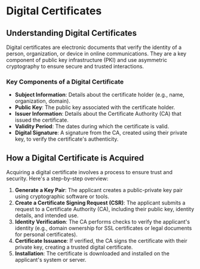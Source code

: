 # Digital Certificates

## Understanding Digital Certificates

Digital certificates are electronic documents that verify the identity of a person, organization, or device in online communications. They are a key component of public key infrastructure (PKI) and use asymmetric cryptography to ensure secure and trusted interactions.

### Key Components of a Digital Certificate
- **Subject Information**: Details about the certificate holder (e.g., name, organization, domain).
- **Public Key**: The public key associated with the certificate holder.
- **Issuer Information**: Details about the Certificate Authority (CA) that issued the certificate.
- **Validity Period**: The dates during which the certificate is valid.
- **Digital Signature**: A signature from the CA, created using their private key, to verify the certificate's authenticity.

## How a Digital Certificate is Acquired

Acquiring a digital certificate involves a process to ensure trust and security. Here's a step-by-step overview:

1. **Generate a Key Pair**: The applicant creates a public-private key pair using cryptographic software or tools.
2. **Create a Certificate Signing Request (CSR)**: The applicant submits a request to a Certificate Authority (CA), including their public key, identity details, and intended use.
3. **Identity Verification**: The CA performs checks to verify the applicant's identity (e.g., domain ownership for SSL certificates or legal documents for personal certificates).
4. **Certificate Issuance**: If verified, the CA signs the certificate with their private key, creating a trusted digital certificate.
5. **Installation**: The certificate is downloaded and installed on the applicant's system or server.
